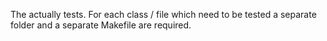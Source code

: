 The actually tests. For each class / file which need to be tested a separate folder and a separate Makefile are required.